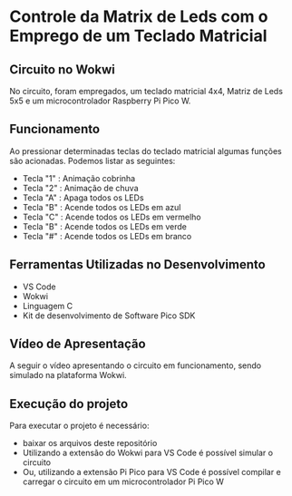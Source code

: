 # Controle da Matrix de Leds com o Emprego de um Teclado Matricial

## Circuito no Wokwi

No circuito, foram empregados, um teclado matricial 4x4, Matriz de Leds 5x5 e um microcontrolador Raspberry Pi Pico W.

## Funcionamento

Ao pressionar determinadas teclas do teclado matricial algumas funções são acionadas. Podemos listar as seguintes:

- Tecla "1" : Animação cobrinha
- Tecla "2" : Animação de chuva
- Tecla "A" : Apaga todos os LEDs
- Tecla "B" : Acende todos os LEDs em azul
- Tecla "C" : Acende todos os LEDs em vermelho
- Tecla "B" : Acende todos os LEDs em verde
- Tecla "#" : Acende todos os LEDs em branco

## Ferramentas Utilizadas no Desenvolvimento

- VS Code
- Wokwi
- Linguagem C
- Kit de desenvolvimento de Software Pico SDK

## Vídeo de Apresentação

A seguir o vídeo apresentando o circuito em funcionamento, sendo simulado na plataforma Wokwi.

## Execução do projeto

Para executar o projeto é necessário: 
- baixar os arquivos deste repositório
- Utilizando a extensão do Wokwi para VS Code é possível simular o circuito
- Ou, utilizando a extensão Pi Pico para VS Code é possível compilar e carregar o circuito em um microcontrolador Pi Pico W
